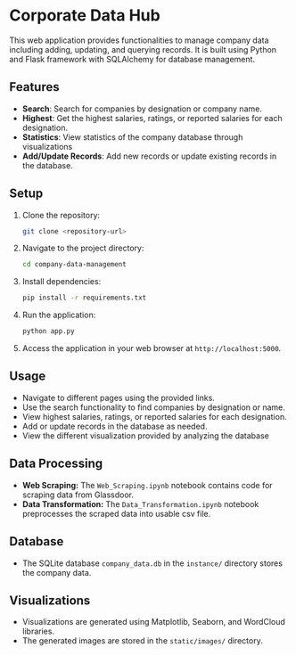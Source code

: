 # Corporate Data Hub

This web application provides functionalities to manage company data including adding, updating, and querying records. It is built using Python and Flask framework with SQLAlchemy for database management.

## Features

- **Search**: Search for companies by designation or company name.
- **Highest**: Get the highest salaries, ratings, or reported salaries for each designation.
- **Statistics**: View statistics of the company database through visualizations
- **Add/Update Records**: Add new records or update existing records in the database.

## Setup

1. Clone the repository:

    ```bash
    git clone <repository-url>
    ```

2. Navigate to the project directory:

    ```bash
    cd company-data-management
    ```

3. Install dependencies:

    ```bash
    pip install -r requirements.txt
    ```

4. Run the application:

    ```bash
    python app.py
    ```

5. Access the application in your web browser at `http://localhost:5000`.

## Usage

- Navigate to different pages using the provided links.
- Use the search functionality to find companies by designation or name.
- View highest salaries, ratings, or reported salaries for each designation.
- Add or update records in the database as needed.
- View the different visualization provided by analyzing the database

## Data Processing
- **Web Scraping:** The `Web_Scraping.ipynb` notebook contains code for scraping data from Glassdoor.
- **Data Transformation:** The `Data_Transformation.ipynb` notebook preprocesses the scraped data into usable csv file.

## Database
- The SQLite database `company_data.db` in the `instance/` directory stores the company data.

## Visualizations
- Visualizations are generated using Matplotlib, Seaborn, and WordCloud libraries.
- The generated images are stored in the `static/images/` directory.
